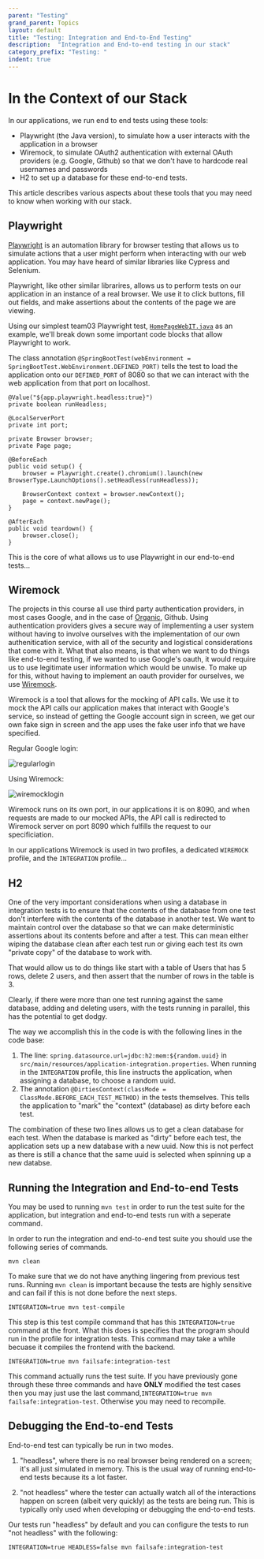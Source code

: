 ```yaml
---
parent: "Testing"
grand_parent: Topics
layout: default
title: "Testing: Integration and End-to-End Testing"
description:  "Integration and End-to-end testing in our stack"
category_prefix: "Testing: "
indent: true
---
```


# In the Context of our Stack

In our applications, we run end to end tests using these tools:

* Playwright (the Java version), to simulate how a user interacts with the application in a browser
* Wiremock, to simulate OAuth2 authentication with external OAuth providers (e.g. Google, Github) so that we don't have to hardcode real usernames and passwords
* H2 to set up a database for these end-to-end tests.

This article describes various aspects about these tools that you may need to know when working with our stack.

## Playwright

[Playwright](https://playwright.dev/java/docs/intro) is an automation library for browser testing that allows us to simulate actions that a user might perform when interacting with our web application. You may have heard of similar libraries like Cypress and Selenium. 

Playwright, like other similar librarires, allows us to perform tests on our application in an instance of a real browser. We use it to click buttons, fill out fields, and make assertions about the contents of the page we are viewing.

Using our simplest team03 Playwright test, [`HomePageWebIT.java`](https://github.com/ucsb-cs156-s24/STARTER-team03/blob/main/src/test/java/edu/ucsb/cs156/example/web/HomePageWebIT.java) as an example, we'll break down some important code blocks that allow Playwright to work.

The class annotation `@SpringBootTest(webEnvironment = SpringBootTest.WebEnvironment.DEFINED_PORT)` tells the test to load the application onto our `DEFINED_PORT` of 8080 so that we can interact with the web application from that port on localhost.

```
@Value("${app.playwright.headless:true}")
private boolean runHeadless;

@LocalServerPort
private int port;

private Browser browser;
private Page page;

@BeforeEach
public void setup() {
    browser = Playwright.create().chromium().launch(new BrowserType.LaunchOptions().setHeadless(runHeadless));

    BrowserContext context = browser.newContext();
    page = context.newPage();
}

@AfterEach
public void teardown() {
    browser.close();
}
```

This is the core of what allows us to use Playwright in our end-to-end tests...

## Wiremock

The projects in this course all use third party authentication providers, in most cases Google, and in the case of [Organic](https://github.com/ucsb-cs156/proj-organic), Github. Using authentication providers gives a secure way of implementing a user system without having to involve ourselves with the implementation of our own authenitication service, with all of the security and logistical considerations that come with it. What that also means, is that when we want to do things like end-to-end testing, if we wanted to use Google's oauth, it would require us to use legitimate user information which would be unwise. To make up for this, without having to implement an oauth provider for ourselves, we use [Wiremock](https://wiremock.org/).

Wiremock is a tool that allows for the mocking of API calls. We use it to mock the API calls our application makes that interact with Google's service, so instead of getting the Google account sign in screen, we get our own fake sign in screen and the app uses the fake user info that we have specified.

Regular Google login:

![regularlogin](https://github.com/ucsb-cs156/ucsb-cs156.github.io/assets/56096744/8bd2c64c-0f45-4938-bdbf-a54a738ce955)

Using Wiremock:

![wiremocklogin](https://github.com/ucsb-cs156/ucsb-cs156.github.io/assets/56096744/f95c958d-b443-4719-8973-981a3df17bfb)

Wiremock runs on its own port, in our applications it is on 8090, and when requests are made to our mocked APIs, the API call is redirected to Wiremock server on port 8090 which fulfills the request to our specificiation.

In our applications Wiremock is used in two profiles, a dedicated `WIREMOCK` profile, and the `INTEGRATION` profile...

## H2

One of the very important considerations when using a database in integration tests is to ensure that the contents of the database from one test don't interfere with the contents of the database in another test.  We want to maintain control over the database so that we can make deterministic assertions about its contents before and after a test. This can mean either wiping the database clean after each test run or giving each test its own "private copy" of the database to work with.

That would allow us to do things like start with a table of Users that has 5 rows, delete 2 users, and then assert that the number of rows in the table is 3.

Clearly, if there were more than one test running against the same database, adding and deleting users, with the tests running in parallel, this has the potential to get dodgy.

The way we accomplish this in the code is with the following lines in the code base:

1. The line: `spring.datasource.url=jdbc:h2:mem:${random.uuid}` in `src/main/resources/application-integration.properties`. When running in the `INTEGRATION` profile, this line instructs the application, when assigning a database, to choose a random uuid.
2. The annotation `@DirtiesContext(classMode = ClassMode.BEFORE_EACH_TEST_METHOD)` in the tests themselves. This tells the application to "mark" the "context" (database) as dirty before each test. 

The combination of these two lines allows us to get a clean database for each test. When the database is marked as "dirty" before each test, the application sets up a new database with a new uuid. Now this is not perfect as there is still a chance that the same uuid is selected when spinning up a new databse.

## Running the Integration and End-to-end Tests

You may be used to running `mvn test` in order to run the test suite for the application, but integration and end-to-end tests run with a seperate command.

In order to run the integration and end-to-end test suite you should use the following series of commands.

```
mvn clean
```

To make sure that we do not have anything lingering from previous test runs. Running `mvn clean` is important because the tests are highly sensitive and can fail if this is not done before the next steps.

```
INTEGRATION=true mvn test-compile
```

This step is this test compile command that has this `INTEGRATION=true` command at the front. What this does is specifies that the program should run in the profile for integration tests. This command may take a while becuase it compiles the frontend with the backend.

```
INTEGRATION=true mvn failsafe:integration-test
```

This command actually runs the test suite. If you have previously gone through these three commands and have **ONLY** modified the test cases then you may just use the last command,`INTEGRATION=true mvn failsafe:integration-test`. Otherwise you may need to recompile. 

## Debugging the End-to-end Tests

End-to-end test can typically be run in two modes.

1.  "headless", where there is no real browser being rendered on a screen; it's all just simulated in memory.  This is the usual way of running end-to-end tests because its a lot faster.

2. "not headless" where the tester can actually watch all of the interactions happen on screen (albeit very quickly) as the tests are being run. This is typically only used when developing or debugging the end-to-end tests.

Our tests run "headless" by default and you can configure the tests to run "not headless" with the following:

```
INTEGRATION=true HEADLESS=false mvn failsafe:integration-test
```
